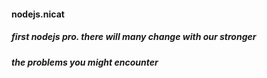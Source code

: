 #### nodejs.nicat
##### first nodejs pro. there will many change with our stronger
##### the problems you might encounter

